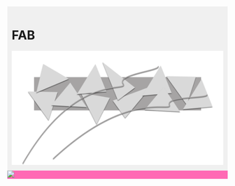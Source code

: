 <div style="background-color: #f0f0f0; padding: 10px;">
  <h1>FAB</h1>
  <img src="abstract.png"/>
</div>

<div style="background-color: #FF69B4;" height: 200px; width: 200px;>
  <a href="https://git.io/streak-stats"><img src="https://streak-stats.demolab.com?user=faithbrnttt"/></a>
</div>
